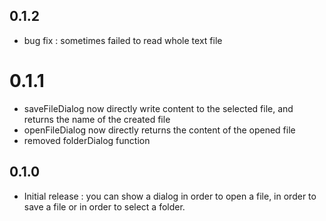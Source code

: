 ## 0.1.2

* bug fix : sometimes failed to read whole text file

# 0.1.1

* saveFileDialog now directly write content to the selected file, and returns the name of the created file
* openFileDialog now directly returns the content of the opened file
* removed folderDialog function

## 0.1.0

* Initial release : you can show a dialog in order to open a file, in order to save a file or in order to select a folder.